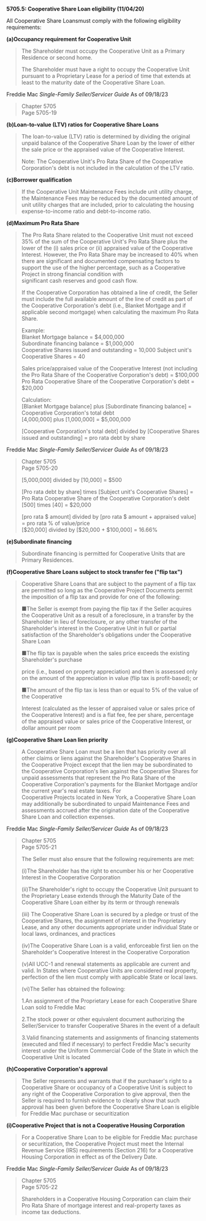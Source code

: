**5705.5: Cooperative Share Loan eligibility (11/04/20)**

All Cooperative Share Loansmust comply with the following eligibility
requirements:

**(a)Occupancy requirement for Cooperative Unit**

> The Shareholder must occupy the Cooperative Unit as a Primary
> Residence or second home.
>
> The Shareholder must have a right to occupy the Cooperative Unit
> pursuant to a Proprietary Lease for a period of time that extends at
> least to the maturity date of the Cooperative Share Loan.

Freddie Mac *Single-Family Seller/Servicer Guide* As of 09/18/23

> Chapter 5705\
> Page 5705-19

**(b)Loan-to-value (LTV) ratios for Cooperative Share Loans**

> The loan-to-value (LTV) ratio is determined by dividing the original
> unpaid balance of the Cooperative Share Loan by the lower of either
> the sale price or the appraised value of the Cooperative Interest.
>
> Note: The Cooperative Unit's Pro Rata Share of the Cooperative
> Corporation's debt is not included in the calculation of the LTV
> ratio.

**(c)Borrower qualification**

> If the Cooperative Unit Maintenance Fees include unit utility charge,
> the Maintenance Fees may be reduced by the documented amount of unit
> utility charges that are included, prior to calculating the housing
> expense-to-income ratio and debt-to-income ratio.

**(d)Maximum Pro Rata Share**

> The Pro Rata Share related to the Cooperative Unit must not exceed 35%
> of the sum of the Cooperative Unit's Pro Rata Share plus the lower of
> the (i) sales price or (ii) appraised value of the Cooperative
> Interest. However, the Pro Rata Share may be increased to 40% when
> there are significant and documented compensating factors to support
> the use of the higher percentage, such as a Cooperative Project in
> strong financial condition with\
> significant cash reserves and good cash flow.
>
> If the Cooperative Corporation has obtained a line of credit, the
> Seller must include the full available amount of the line of credit as
> part of the Cooperative Corporation's debt (i.e., Blanket Mortgage and
> if applicable second mortgage) when calculating the maximum Pro Rata
> Share.
>
> Example:\
> Blanket Mortgage balance = \$4,000,000\
> Subordinate financing balance = \$1,000,000\
> Cooperative Shares issued and outstanding = 10,000 Subject unit's
> Cooperative Shares = 40
>
> Sales price/appraised value of the Cooperative Interest (not including
> the Pro Rata Share of the Cooperative Corporation's debt) = \$100,000\
> Pro Rata Cooperative Share of the Cooperative Corporation's debt =
> \$20,000
>
> Calculation:\
> \[Blanket Mortgage balance\] plus \[Subordinate financing balance\] =
> Cooperative Corporation's total debt\
> \[4,000,000\] plus \[1,000,000\] = \$5,000,000
>
> \[Cooperative Corporation's total debt\] divided by \[Cooperative
> Shares issued and outstanding\] = pro rata debt by share

Freddie Mac *Single-Family Seller/Servicer Guide* As of 09/18/23

> Chapter 5705\
> Page 5705-20
>
> \[5,000,000\] divided by \[10,000\] = \$500
>
> \[Pro rata debt by share\] times \[Subject unit's Cooperative Shares\]
> = Pro Rata Cooperative Share of the Cooperative Corporation's debt\
> \[500\] times \[40\] = \$20,000
>
> \[pro rata \$ amount\] divided by \[pro rata \$ amount + appraised
> value\] = pro rata % of value/price\
> \[\$20,000\] divided by \[\$20,000 + \$100,000\] = 16.66%

**(e)Subordinate financing**

> Subordinate financing is permitted for Cooperative Units that are
> Primary Residences.

**(f)Cooperative Share Loans subject to stock transfer fee ("flip
tax")**

> Cooperative Share Loans that are subject to the payment of a flip tax
> are permitted so long as the Cooperative Project Documents permit the
> imposition of a flip tax and provide for one of the following:
>
> ■The Seller is exempt from paying the flip tax if the Seller acquires
> the Cooperative Unit as a result of a foreclosure, in a transfer by
> the Shareholder in lieu of foreclosure, or any other transfer of the
> Shareholder's interest in the Cooperative Unit in full or partial
> satisfaction of the Shareholder's obligations under the Cooperative
> Share Loan
>
> ■The flip tax is payable when the sales price exceeds the existing
> Shareholder's purchase
>
> price (i.e., based on property appreciation) and then is assessed only
> on the amount of the appreciation in value (flip tax is profit-based);
> or
>
> ■The amount of the flip tax is less than or equal to 5% of the value
> of the Cooperative
>
> Interest (calculated as the lesser of appraised value or sales price
> of the Cooperative Interest) and is a flat fee, fee per share,
> percentage of the appraised value or sales price of the Cooperative
> Interest, or dollar amount per room

**(g)Cooperative Share Loan lien priority**

> A Cooperative Share Loan must be a lien that has priority over all
> other claims or liens against the Shareholder's Cooperative Shares in
> the Cooperative Project except that the lien may be subordinated to
> the Cooperative Corporation's lien against the Cooperative Shares for
> unpaid assessments that represent the Pro Rata Share of the
> Cooperative Corporation's payments for the Blanket Mortgage and/or the
> current year's real estate taxes. For\
> Cooperative Projects located in New York, a Cooperative Share Loan may
> additionally be subordinated to unpaid Maintenance Fees and
> assessments accrued after the origination date of the Cooperative
> Share Loan and collection expenses.

Freddie Mac *Single-Family Seller/Servicer Guide* As of 09/18/23

> Chapter 5705\
> Page 5705-21
>
> The Seller must also ensure that the following requirements are met:
>
> (i)The Shareholder has the right to encumber his or her Cooperative
> Interest in the Cooperative Corporation
>
> (ii)The Shareholder's right to occupy the Cooperative Unit pursuant to
> the Proprietary Lease extends through the Maturity Date of the
> Cooperative Share Loan either by its term or through renewals
>
> \(iii\) The Cooperative Share Loan is secured by a pledge or trust of
> the Cooperative Shares, the assignment of interest in the Proprietary
> Lease, and any other documents appropriate under individual State or
> local laws, ordinances, and practices
>
> (iv)The Cooperative Share Loan is a valid, enforceable first lien on
> the Shareholder's Cooperative Interest in the Cooperative Corporation
>
> (v)All UCC-1 and renewal statements as applicable are current and
> valid. In States where Cooperative Units are considered real property,
> perfection of the lien must comply with applicable State or local
> laws.
>
> (vi)The Seller has obtained the following:
>
> 1.An assignment of the Proprietary Lease for each Cooperative Share
> Loan sold to Freddie Mac
>
> 2.The stock power or other equivalent document authorizing the
> Seller/Servicer to transfer Cooperative Shares in the event of a
> default
>
> 3.Valid financing statements and assignments of financing statements
> (executed and filed if necessary) to perfect Freddie Mac's security
> interest under the Uniform Commercial Code of the State in which the
> Cooperative Unit is located

**(h)Cooperative Corporation's approval**

> The Seller represents and warrants that if the purchaser's right to a
> Cooperative Share or occupancy of a Cooperative Unit is subject to any
> right of the Cooperative Corporation to give approval, then the Seller
> is required to furnish evidence to clearly show that such approval has
> been given before the Cooperative Share Loan is eligible for Freddie
> Mac purchase or securitization

**(i)Cooperative Project that is not a Cooperative Housing Corporation**

> For a Cooperative Share Loan to be eligible for Freddie Mac purchase
> or securitization, the Cooperative Project must meet the Internal
> Revenue Service (IRS) requirements (Section 216) for a Cooperative
> Housing Corporation in effect as of the Delivery Date.

Freddie Mac *Single-Family Seller/Servicer Guide* As of 09/18/23

> Chapter 5705\
> Page 5705-22
>
> Shareholders in a Cooperative Housing Corporation can claim their Pro
> Rata Share of mortgage interest and real-property taxes as income tax
> deductions.